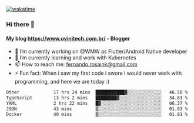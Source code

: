 [![wakatime](https://wakatime.com/badge/user/d5892087-17e6-46ab-8384-91a71a9b88d8.svg)](https://wakatime.com/@d5892087-17e6-46ab-8384-91a71a9b88d8)
### Hi there 👋

#### My blog https://www.ovinitech.com.br/ - Blogger

- 🔭 I’m currently working on @WMW as Flutter/Android Native developer
- 🌱 I’m currently learning and work with Kubernetes
- 📫 How to reach me: fernando.rosaink@gmail.com 
- ⚡ Fun fact: When i saw my first code i swore i would never work with programming, and here we are today :)

<!--START_SECTION:waka-->

```txt
Other             17 hrs 24 mins  ███████████▓░░░░░░░░░░░░░   46.50 %
TypeScript        13 hrs 2 mins   ████████▓░░░░░░░░░░░░░░░░   34.83 %
YAML              2 hrs 22 mins   █▓░░░░░░░░░░░░░░░░░░░░░░░   06.37 %
JSON              43 mins         ▒░░░░░░░░░░░░░░░░░░░░░░░░   01.93 %
Docker            40 mins         ▒░░░░░░░░░░░░░░░░░░░░░░░░   01.81 %
```

<!--END_SECTION:waka-->
